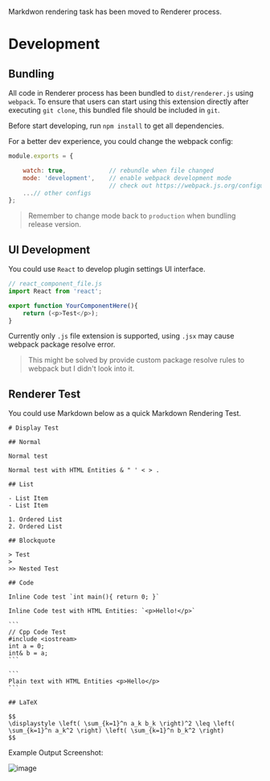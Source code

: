 Markdwon rendering task has been moved to Renderer process.



# Development

## Bundling

All code in Renderer process has been bundled to `dist/renderer.js` using `webpack`. To ensure that users can start using this extension directly after executing `git clone`, this bundled file should be included in `git`.

Before start developing, run `npm install` to get all dependencies.

For a better dev experience, you could change the webpack config:

```js
module.exports = {

    watch: true,            // rebundle when file changed
    mode: 'development',    // enable webpack development mode
                            // check out https://webpack.js.org/configuration/mode/ for more info.
    ...// other configs
};
```

> Remember to change mode back to `production` when bundling release version.

## UI Development

You could use `React` to develop plugin settings UI interface.

```js
// react_component_file.js
import React from 'react';

export function YourComponentHere(){
    return (<p>Test</p>);
}
```

Currently only `.js` file extension is supported, using `.jsx` may cause webpack package resolve error.

> This might be solved by provide custom package resolve rules to webpack but I didn't look into it.

## Renderer Test

You could use Markdown below as a quick Markdown Rendering Test.

    # Display Test

    ## Normal

    Normal test

    Normal test with HTML Entities & " ' < > .

    ## List 

    - List Item
    - List Item

    1. Ordered List
    2. Ordered List

    ## Blockquote

    > Test
    >
    >> Nested Test

    ## Code

    Inline Code test `int main(){ return 0; }`

    Inline Code test with HTML Entities: `<p>Hello!</p>`

    ```
    // Cpp Code Test
    #include <iostream>
    int a = 0;
    int& b = a;
    ```

    ```
    Plain text with HTML Entities <p>Hello</p>
    ```

    ## LaTeX

    $$
    \displaystyle \left( \sum_{k=1}^n a_k b_k \right)^2 \leq \left( \sum_{k=1}^n a_k^2 \right) \left( \sum_{k=1}^n b_k^2 \right)
    $$

Example Output Screenshot:

![image](https://github.com/nfnfgo/LiteLoaderQQNT-Markdown/assets/61616918/79a80462-12f1-4008-9d20-7b029661c000)